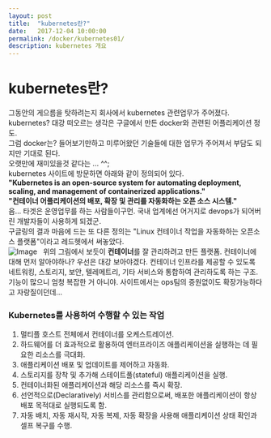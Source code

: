 ```yaml
---
layout: post
title:  "kubernetes란?"
date:   2017-12-04 10:00:00
permalink: /docker/kubernetes01/
description: kubernetes 개요
---
```


# kubernetes란?
그동안의 게으름을 탓하려는지 회사에서 kubernetes 관련업무가 주어졌다.  
kubernetes? 대강 떠오르는 생각은 구글에서 만든 docker와 관련된 어플리케이션 정도.  
그럼 docker는? 들어보기만하고 미루어왔던 기술들에 대한 업무가 주어져서 부담도 되지만 기대로 된다.  
오랫만에 재미있을것 같다는 ... ^^;  
kubernetes 사이트에 방문하면 아래와 같이 정의되어 있다.  
**"Kubernetes is an open-source system for automating deployment, scaling, and management of containerized applications."**  
**"컨테이너 어플리케이션의 배포, 확장 및 관리를 자동화하는 오픈 소스 시스템."**  
 음... 타겟은 운영업무를 하는 사람들이구먼. 국내 업계에선 어거지로 devops가 되어버린 개발자들이 사용하게 되겠군.  
구글링의 결과 마음에 드는 또 다른 정의는 "Linux 컨테이너 작업을 자동화하는 오픈소스 플랫폼"이라고 레드헷에서 써놓았다.  
![Image](https://www.redhat.com/cms/managed-files/kubernetes-diagram-902x416.png)  
위의 그림에서 보듯이 **컨테이너**를 잘 관리하려고 만든 플랫폼. 컨테이너에 대해 먼저 알아야하나? 우선은 대강 보아야겠다.
컨테이너 인프라를 제공할 수 있도록 네트워킹, 스토리지, 보안, 텔레메트리, 기타 서비스와 통합하여 관리하도록 하는 구조. 기능이 많으니 엄청 복잡한 거 아니야. 사이트에서는 ops팀의 증원없이도 확장가능하다고 자랑질이던데...

### Kubernetes를 사용하여 수행할 수 있는 작업
1. 멀티플 호스트 전체에서 컨테이너를 오케스트레이션.
2. 하드웨어를 더 효과적으로 활용하여 엔터프라이즈 애플리케이션을 실행하는 데 필요한 리소스를 극대화.
3. 애플리케이션 배포 및 업데이트를 제어하고 자동화.
4. 스토리지를 장착 및 추가해 스테이트풀(stateful) 애플리케이션을 실행.
5. 컨테이너화된 애플리케이션과 해당 리소스를 즉시 확장.
6. 선언적으로(Declaratively) 서비스를 관리함으로써, 배포한 애플리케이션이 항상 배포 목적대로 실행되도록 함.
7. 자동 배치, 자동 재시작, 자동 복제, 자동 확장을 사용해 애플리케이션 상태 확인과 셀프 복구를 수행.
